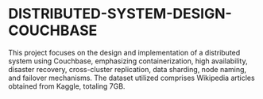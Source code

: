 # DISTRIBUTED-SYSTEM-DESIGN-COUCHBASE
This project focuses on the design and implementation of a distributed system using Couchbase, emphasizing containerization, high availability, disaster recovery, cross-cluster replication, data sharding, node naming, and failover mechanisms. The dataset utilized comprises Wikipedia articles obtained from Kaggle, totaling 7GB.
